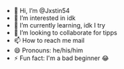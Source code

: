 - 👋 Hi, I’m @Jxstin54
- 👀 I’m interested in idk
- 🌱 I’m currently learning, idk I try
- 💞️ I’m looking to collaborate for tipps
- 📫 How to reach me mail
- 😄 Pronouns: he/his/him
- ⚡ Fun fact: I'm a bad beginner 😂 

<!---
Jxstin54/Jxstin54 is a ✨ special ✨ repository because its `README.md` (this file) appears on your GitHub profile.
You can click the Preview link to take a look at your changes.
--->